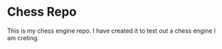 # Chess Repo

This is my chess engine repo. I have created it to test out a chess engine I am creting.